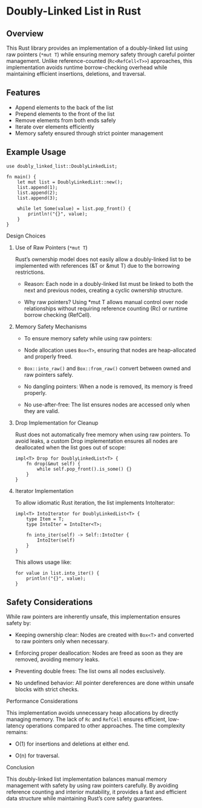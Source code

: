 # Doubly-Linked List in Rust

## Overview

This Rust library provides an implementation of a doubly-linked list using raw pointers (`*mut T`) while ensuring memory safety through careful pointer management. Unlike reference-counted (`Rc<RefCell<T>>`) approaches, this implementation avoids runtime borrow-checking overhead while maintaining efficient insertions, deletions, and traversal.

## Features

- Append elements to the back of the list
- Prepend elements to the front of the list
- Remove elements from both ends safely
- Iterate over elements efficiently
- Memory safety ensured through strict pointer management

## Example Usage

```{rust}
use doubly_linked_list::DoublyLinkedList;

fn main() {
    let mut list = DoublyLinkedList::new();
    list.append(1);
    list.append(2);
    list.append(3);

    while let Some(value) = list.pop_front() {
        println!("{}", value);
    }
}
```

Design Choices

1. Use of Raw Pointers (`*mut T`)

    Rust’s ownership model does not easily allow a doubly-linked list to be implemented with references (&T or &mut T) due to the borrowing restrictions.

    - Reason: Each node in a doubly-linked list must be linked to both the next and previous nodes, creating a cyclic ownership structure.

    - Why raw pointers? Using *mut T allows manual control over node relationships without requiring reference counting (Rc) or runtime borrow checking (RefCell).

2. Memory Safety Mechanisms

    - To ensure memory safety while using raw pointers:

    - Node allocation uses `Box<T>`, ensuring that nodes are heap-allocated and properly freed.

    - `Box::into_raw()` and `Box::from_raw()` convert between owned and raw pointers safely.

    - No dangling pointers: When a node is removed, its memory is freed properly.

    - No use-after-free: The list ensures nodes are accessed only when they are valid.

3. Drop Implementation for Cleanup

    Rust does not automatically free memory when using raw pointers. To avoid leaks, a custom Drop implementation ensures all nodes are deallocated when the list goes out of scope:

    ```{rust}
    impl<T> Drop for DoublyLinkedList<T> {
        fn drop(&mut self) {
            while self.pop_front().is_some() {}
        }
    }
    ```

4. Iterator Implementation

    To allow idiomatic Rust iteration, the list implements IntoIterator:

    ```{rust}
    impl<T> IntoIterator for DoublyLinkedList<T> {
        type Item = T;
        type IntoIter = IntoIter<T>;

        fn into_iter(self) -> Self::IntoIter {
            IntoIter(self)
        }
    }
    ```

    This allows usage like:

    ```{rust}
    for value in list.into_iter() {
        println!("{}", value);
    }
    ```

## Safety Considerations

While raw pointers are inherently unsafe, this implementation ensures safety by:

- Keeping ownership clear: Nodes are created with `Box<T>` and converted to raw pointers only when necessary.

- Enforcing proper deallocation: Nodes are freed as soon as they are removed, avoiding memory leaks.

- Preventing double frees: The list owns all nodes exclusively.

- No undefined behavior: All pointer dereferences are done within unsafe blocks with strict checks.

Performance Considerations

This implementation avoids unnecessary heap allocations by directly managing memory. The lack of `Rc` and `RefCell` ensures efficient, low-latency operations compared to other approaches. The time complexity remains:

- O(1) for insertions and deletions at either end.

- O(n) for traversal.

Conclusion

This doubly-linked list implementation balances manual memory management with safety by using raw pointers carefully. By avoiding reference counting and interior mutability, it provides a fast and efficient data structure while maintaining Rust’s core safety guarantees.
